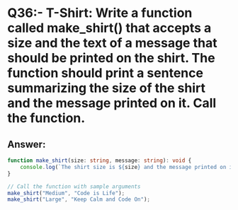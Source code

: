 # Q36:- T-Shirt: Write a function called make_shirt() that accepts a size and the text of a message that should be printed on the shirt. The function should print a sentence summarizing the size of the shirt and the message printed on it. Call the function.


## Answer:

```typescript
function make_shirt(size: string, message: string): void {
    console.log(`The shirt size is ${size} and the message printed on it is: "${message}"`);
}

// Call the function with sample arguments
make_shirt("Medium", "Code is Life");
make_shirt("Large", "Keep Calm and Code On");

```